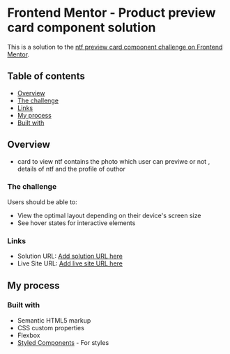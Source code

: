 # Frontend Mentor - Product preview card component solution

This is a solution to the [ntf preview card component challenge on Frontend Mentor](https://www.frontendmentor.io/challenges/nft-preview-card-component-SbdUL_w0U).

## Table of contents

  - [Overview](#overview)
  - [The challenge](#the-challenge)
  - [Links](#links)
  - [My process](#my-process)
  - [Built with](#built-with)


## Overview

- card to view ntf contains the photo which user can previwe or not , details of ntf and 
the profile of outhor 

### The challenge

Users should be able to:

- View the optimal layout depending on their device's screen size
- See hover states for interactive elements


### Links

- Solution URL: [Add solution URL here](https://github.com/mohab121/FrontEnd-mentor-nft-preview-card)
- Live Site URL: [Add live site URL here](https://mohab121.github.io/FrontEnd-mentor-nft-preview-card/)

## My process

### Built with

- Semantic HTML5 markup
- CSS custom properties
- Flexbox
- [Styled Components](https://getbootstrap.com/docs/5.2/getting-started/introduction/) - For styles




